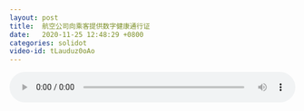 ```yaml
---
layout: post
title:  航空公司向乘客提供数字健康通行证
date:   2020-11-25 12:48:29 +0800
categories: solidot
video-id: tLauduz0oAo
---
```


<audio id="youtube" style="width: 100%;" video-id="tLauduz0oAo" controls></audio>

<script async type="text/javascript" src="/audio.js"></script>

